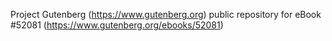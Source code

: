 Project Gutenberg (https://www.gutenberg.org) public repository for
eBook #52081 (https://www.gutenberg.org/ebooks/52081)
